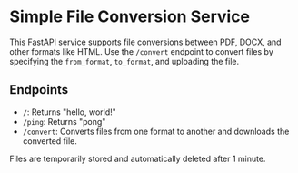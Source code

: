 # Simple File Conversion Service

This FastAPI service supports file conversions between PDF, DOCX, and other formats like HTML. Use the `/convert` endpoint to convert files by specifying the `from_format`, `to_format`, and uploading the file.

## Endpoints
- `/`: Returns "hello, world!"
- `/ping`: Returns "pong"
- `/convert`: Converts files from one format to another and downloads the converted file.

Files are temporarily stored and automatically deleted after 1 minute.
